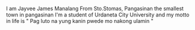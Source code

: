 I am Jayvee James Manalang
From Sto.Stomas, Pangasinan the smallest town in pangasinan
I'm a student of Urdaneta City University
and my motto in life is " Pag luto na yung kanin pwede mo nakong ulamin "
